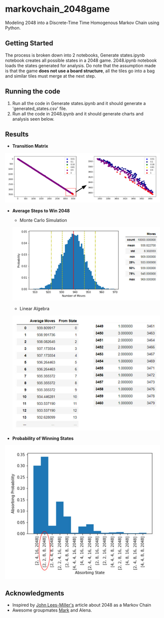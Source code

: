 # markovchain_2048game

Modeling 2048 into a Discrete-Time Time Homogenous Markov Chain using Python.

## Getting Started

The process is broken down into 2 notebooks, Generate states.ipynb notebook creates all possible states in a 2048 game. 2048.ipynb notebook loads the states generated for analysis. Do note that the assumption made is that the game **does not use a board structure**, all the tiles go into a bag and similar tiles must merge at the next step.

## Running the code

1. Run all the code in Generate states.ipynb and it should generate a 'generated_states.csv' file.
2. Run all the code in 2048.ipynb and it should generate charts and analysis seen below.

## Results

* **Transition Matrix** 

![picture](transition_matrix.jpg)

* **Average Steps to Win 2048** 

  * Monte Carlo Simulation

  ![picture](montecarlo.jpg)

  * Linear Algebra 

  ![picture](linear_algebra.jpg)
  
* **Probability of Winning States**

![picture](likelywinningcombi.jpg)


## Acknowledgments

* Inspired by [John Lees-Miller's](https://jdlm.info/articles/2017/08/05/markov-chain-2048.html) article about 2048 as a Markov Chain
* Awesome groupmates [Mark](https://github.com/markjrobby) and Alena.
